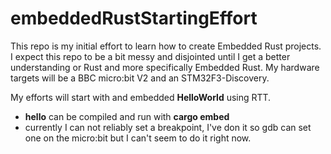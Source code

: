 # embeddedRustStartingEffort
This repo is my initial effort to learn how to create Embedded Rust projects. I expect this repo to be a bit messy and disjointed until I get a better understanding or Rust and more specifically Embedded Rust.
My hardware targets will be a BBC micro:bit V2 and an STM32F3-Discovery.

My efforts will start with and embedded **HelloWorld** using RTT.

* **hello** can be compiled and run with **cargo embed**
* currently I can not reliably set a breakpoint, I've don it so gdb can set one on the micro:bit but I can't seem to do it right now.
